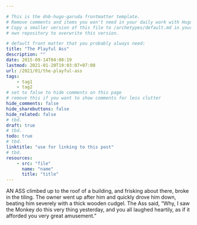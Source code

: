 ```yaml
---

# This is the dnb-hugo-garuda frontmatter template. 
# Remove comments and items you won't need in your daily work with Hugo.
# Copy a smaller version of this file to /archetypes/default.md in your
# own repository to overwrite this version.

# default front matter that you probably always need:
title: "The Playful Ass"
description: ""
date: 2015-09-14T04:08:19
lastmod: 2021-01-20T19:03:07+07:00
url: /2021/01/the-playful-ass
tags:
    - tag1
    - tag2
# set to false to hide comments on this page
# remove this if you want to show comments for less clutter
hide_comments: false
hide_sharebuttons: false
hide_related: false
# tbd.
draft: true
# tbd.
todo: true
# tbd.
linktitle: "use for linking to this post"
# tbd.
resources:
    - src: "file"
      name: "name"
      title: "title"
---
```

AN ASS climbed up to the roof of a building, and frisking about there, broke in the tiling. The owner went up after him and quickly drove him down, beating him severely with a thick wooden cudgel. The Ass said, “Why, I saw the Monkey do this very thing yesterday, and you all laughed heartily, as if it afforded you very great amusement.”
